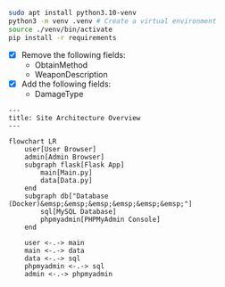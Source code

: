 
```bash
sudo apt install python3.10-venv
python3 -m venv .venv # Create a virtual environment
source ./venv/bin/activate
pip install -r requirements
```

- [X] Remove the following fields:
    - ObtainMethod
    - WeaponDescription
- [X] Add the following fields:
    - DamageType

```mermaid
---
title: Site Architecture Overview
---

flowchart LR
    user[User Browser]
    admin[Admin Browser]
    subgraph flask[Flask App]
        main[Main.py]
        data[Data.py]
    end
    subgraph db["Database (Docker)&emsp;&emsp;&emsp;&emsp;&emsp;&emsp;"]
        sql[MySQL Database]
        phpmyadmin[PHPMyAdmin Console]
    end

    user <-.-> main
    main <-.-> data
    data <-.-> sql
    phpmyadmin <-.-> sql
    admin <-.-> phpmyadmin
```